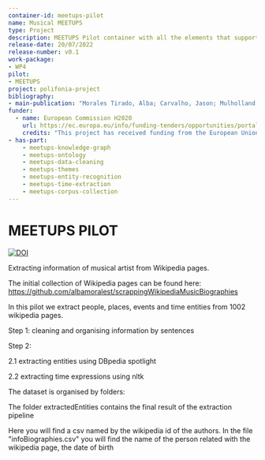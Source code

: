 ```yaml
---
container-id: meetups-pilot
name: Musical MEETUPS
type: Project
description: MEETUPS Pilot container with all the elements that support the knowledge extraction of historical meetups
release-date: 20/07/2022
release-number: v0.1
work-package: 
- WP4
pilot:
- MEETUPS
project: polifonia-project
bibliography:
- main-publication: "Morales Tirado, Alba; Carvalho, Jason; Mulholland, Paul and Daga, Enrico (2023). Musical Meetups: a Knowledge Graph approach for Historical Social Network Analysis. In: Proceedings of the ESWC 2023 Workshops and Tutorials, Semantic Methods for Events and Stories (SEMMES)."
funder:
  - name: European Commission H2020
    url: https://ec.europa.eu/info/funding-tenders/opportunities/portal/screen/programmes/h2020
    credits: "This project has received funding from the European Union’s Horizon 2020 research and innovation programme under grant agreement GA101004746. The communication reflects only the author’s view and the Research Executive Agency is not responsible for any use that may be made of the information it contains."
- has-part:
	- meetups-knowledge-graph
	- meetups-ontology
    - meetups-data-cleaning
    - meetups-themes
    - meetups-entity-recognition
    - meetups-time-extraction
    - meetups-corpus-collection
---
```


# MEETUPS PILOT

[![DOI](https://zenodo.org/badge/436452967.svg)](https://zenodo.org/badge/latestdoi/436452967)

Extracting information of musical artist from Wikipedia pages.

The initial collection of Wikipedia pages can be found here: https://github.com/albamoralest/scrappingWikipediaMusicBiographies

In this pilot we extract people, places, events and time entities from 1002 wikipedia pages.

Step 1: cleaning and organising information by sentences

Step 2:
  
  2.1 extracting entities using DBpedia spotlight
  
  2.2 extracting time expressions using nltk
  
The dataset is organised by folders:

The folder extractedEntities contains the final result of the extraction pipeline

Here you will find a csv named by the wikipedia id of the authors. In the file "infoBiographies.csv" you will find the name of the person related with the wikipedia page, the date of birth
